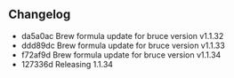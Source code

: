 ## Changelog
* da5a0ac Brew formula update for bruce version v1.1.32
* ddd89dc Brew formula update for bruce version v1.1.33
* f72af9d Brew formula update for bruce version v1.1.34
* 127336d Releasing 1.1.34
